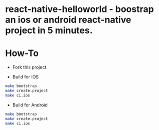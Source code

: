 # react-native-helloworld - boostrap an ios or android react-native project in 5 minutes.

# How-To

* Fork this project.

* Build for IOS
```bash
make bootstrap
make create.project
make ci.ios
```

* Build for Android
```bash
make bootstrap
make create.project
make ci.ios
```


